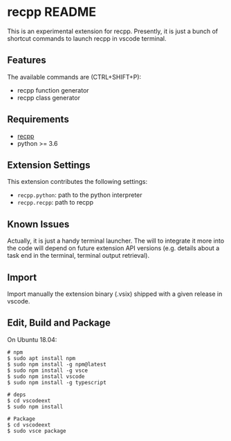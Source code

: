 # recpp README

This is an experimental extension for recpp. Presently, it is just a bunch of shortcut commands to launch recpp in vscode terminal.

## Features

The available commands are (CTRL+SHIFT+P):

* recpp function generator
* recpp class generator

## Requirements

* [recpp](https://github.com/kenavolic/recpp)
* python >= 3.6

## Extension Settings

This extension contributes the following settings:

* `recpp.python`: path to the python interpreter
* `recpp.recpp`: path to recpp

## Known Issues

Actually, it is just a handy terminal launcher. The will to integrate it more into the code will depend on future extension API versions (e.g. details about a task end in the terminal, terminal output retrieval).

## Import

Import manually the extension binary (.vsix) shipped with a given release in vscode.

## Edit, Build and Package

On Ubuntu 18.04:

~~~
# npm
$ sudo apt install npm
$ sudo npm install -g npm@latest
$ sudo npm install -g vsce
$ sudo npm install vscode
$ sudo npm install -g typescript

# deps
$ cd vscodeext
$ sudo npm install

# Package
$ cd vscodeext
$ sudo vsce package
~~~
